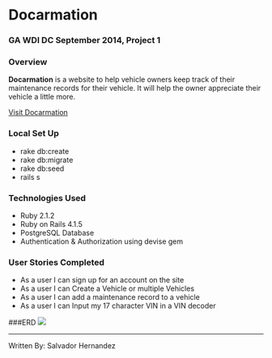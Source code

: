# Docarmation

### GA WDI DC September 2014, Project 1

### Overview
**Docarmation** is a website to help vehicle owners keep track of their maintenance records for their vehicle. It will help the owner appreciate their vehicle a little more.

[Visit Docarmation](http://quiet-stream-4980.herokuapp.com/)

### Local Set Up
* rake db:create
* rake db:migrate
* rake db:seed
* rails s

### Technologies Used

* Ruby 2.1.2
* Ruby on Rails 4.1.5
* PostgreSQL Database
* Authentication & Authorization using devise gem

### User Stories Completed
* As a user I can sign up for an account on the site
* As a user I can Create a Vehicle or multiple Vehicles
* As a user I can add a maintenance record to a vehicle
* As a user I can Input my 17 character VIN in a VIN decoder

###ERD
![](http://www.gliffy.com/go/publish/image/6154187/L.png)

---
Written By: Salvador Hernandez

